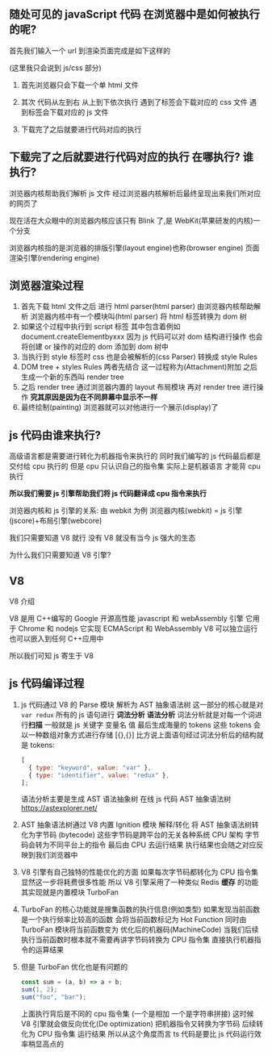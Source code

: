 ## 随处可见的 javaScript 代码 在浏览器中是如何被执行的呢?

首先我们输入一个 url 到渲染页面完成是如下这样的

(这里我只会说到 js/css 部分)

1. 首先浏览器只会下载一个单 html 文件

2. 其次 代码从左到右 从上到下依次执行 遇到了<link></link>标签会下载对应的 css 文件 遇到<script></script>标签会下载对应的 js 文件

3. 下载完了之后就要进行代码对应的执行

## 下载完了之后就要进行代码对应的执行 在哪执行? 谁执行?

浏览器内核帮助我们解析 js 文件 经过浏览器内核解析后最终呈现出来我们所对应的网页了

现在活在大众眼中的浏览器内核应该只有 Blink 了,是 WebKit(苹果研发的内核)一个分支

浏览器内核指的是浏览器的排版引擎(layout engine)也称(browser engine) 页面渲染引擎(rendering engine)

## 浏览器渲染过程

1. 首先下载 html 文件之后 进行 html parser(html parser) 由浏览器内核帮助解析 浏览器内核中有一个模块叫(html parser) 将 html 标签转换为 dom 树
2. 如果这个过程中执行到 script 标签 其中包含着例如 document.createElementbyxxx 因为 js 代码可以对 dom 结构进行操作 也会将创建 or 操作的对应的 dom 添加到 dom 树中
3. 当执行到 style 标签时 css 也是会被解析的(css Parser) 转换成 style Rules
4. DOM tree + styles Rules 两者先结合 这一过程称为(Attachment)附加 之后生成一个新的东西叫 render tree
5. 之后 render tree 通过浏览器内置的 layout 布局模块 再对 render tree 进行操作 **究其原因是因为在不同屏幕中显示不一样**
6. 最终绘制(painting) 浏览器就可以对他进行一个展示(display)了

## js 代码由谁来执行?

高级语言都是需要进行转化为机器指令来执行的 同时我们编写的 js 代码最后都是交付给 cpu 执行的 但是 cpu 只认识自己的指令集 实际上是机器语言 才能背 cpu 执行

**所以我们需要 js 引擎帮助我们将 js 代码翻译成 cpu 指令来执行**

浏览器内核和 js 引擎的关系: 由 webkit 为例 浏览器内核(webkit) = js 引擎(jscore)+布局引擎(webcore)

我们只需要知道 V8 就行 没有 V8 就没有当今 js 强大的生态

为什么我们只需要知道 V8 引擎?

## V8

V8 介绍

V8 是用 C++编写的 Google 开源高性能 javascript 和 webAssembly 引擎 它用于 Chrome 和 nodejs
它实现 ECMAScript 和 WebAssembly
V8 可以独立运行也可以嵌入到任何 C++应用中

所以我们可知 js 寄生于 V8

## js 代码编译过程

1. js 代码通过 V8 的 Parse 模块 解析为 AST 抽象语法树
   这一部分的核心就是对 `var redux` 所有的 js 语句进行 **词法分析** **语法分析**
   词法分析就是对每一个词进行**扫描** 一般就是 js 关键字 变量名 值 最后生成海量的 tokens
   这些 tokens 会以一种数组对象方式进行存储 [{},{}]
   比方说上面语句经过词法分析后的结构就是 tokens:

   ```js
   [
     { type: "keyword", value: "var" },
     { type: "identifier", value: "redux" },
   ];
   ```

   语法分析主要是生成 AST 语法抽象树
   在线 js 代码 AST 抽象语法树 https://astexplorer.net/

2. AST 抽象语法树通过 V8 内置 Ignition 模块 解释/转化 将 AST 抽象语法树转化为字节码 (bytecode) 这些字节码是跨平台的无关各种系统 CPU 架构 字节码会转为不同平台上的指令 最后由 CPU 去运行结果 执行结果也会随之对应反映到我们浏览器中

3. V8 引擎有自己独特的性能优化的方面 如果每次字节码都转化为 CPU 指令集 显然这一步将耗费很多性能 所以 V8 引擎采用了一种类似 Redis **缓存** 的功能 其实现就是内置模块 TurboFan

4. TurboFan 的核心功能就是搜集函数的执行信息(例如类型) 如果发现当前函数是一个执行频率比较高的函数 会将当前函数标记为 Hot Function 同时由 TurboFan 模块将当前函数变为 优化后的机器码(MachineCode) 当我们后续执行当前函数时根本就不需要再讲字节码转换为 CPU 指令集 直接执行机器指令的运算结果

5. 但是 TurboFan 优化也是有问题的
   ```js
   const sum = (a, b) => a + b;
   sum(1, 2);
   sum("foo", "bar");
   ```
   上面执行背后是不同的 cpu 指令集 (一个是相加 一个是字符串拼接) 这时候 V8 引擎就会做反向优化(De optimization) 把机器指令又转换为字节码 后续转化为 CPU 指令集 运行结果
   所以从这个角度而言 ts 代码是要比 js 代码运行效率稍显高点的
